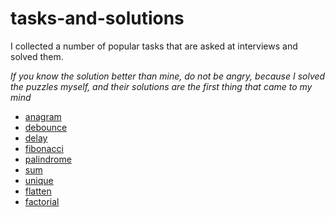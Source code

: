 # tasks-and-solutions
I collected a number of popular tasks that are asked at interviews and solved them.

_If you know the solution better than mine, do not be angry, because I solved the puzzles myself, and their solutions are the first thing that came to my mind_

- [anagram](src/solutions/anagram.ts)
- [debounce](src/solutions/debounce.ts)
- [delay](src/solutions/delay.ts)
- [fibonacci](src/solutions/fibonacci.ts)
- [palindrome](src/solutions/palindrome.ts)
- [sum](src/solutions/sum.ts)
- [unique](src/solutions/unique.ts)
- [flatten](src/solutions/flatten.ts)
- [factorial](src/solutions/factorial.ts)